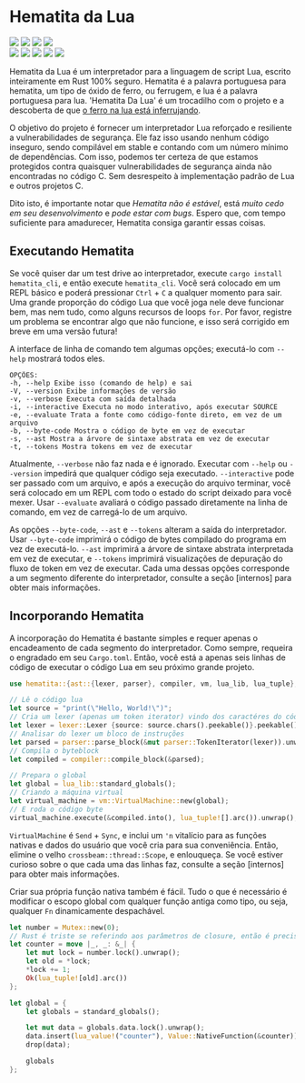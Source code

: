 Hematita da Lua
================
![](https://img.shields.io/crates/d/hematitia?style=for-the-badge) ![](https://img.shields.io/tokei/lines/github/danii/hematita?style=for-the-badge) ![](https://img.shields.io/crates/v/hematita?style=for-the-badge) ![](https://img.shields.io/badge/compiler%20version-1.53.0-007EC6?style=for-the-badge)
<br>
[![](https://img.shields.io/badge/crates.io-E6B14C?style=for-the-badge&logo=rust&logoColor=000000)](https://crates.io/crates/hematita) [![](https://img.shields.io/badge/lib.rs-282A36?style=for-the-badge&logo=rust)](https://lib.rs/crates/hematita) [![](https://img.shields.io/badge/github.com-24292E?style=for-the-badge&logo=github)](https://github.com/danii/hematita) [![](https://img.shields.io/badge/sponsor_me-FF69B4?style=for-the-badge&logo=github%20sponsors&logoColor=FFFFFF)](https://github.com/sponsors/danii) [![](https://img.shields.io/badge/telegram_group-26A5E4?style=for-the-badge&logo=telegram)](https://t.me/danii_hangout)

Hematita da Lua é um interpretador para a linguagem de script Lua, escrito inteiramente em Rust 100% seguro. Hematita é a palavra portuguesa para hematita, um tipo de óxido de ferro, ou ferrugem, e lua é a palavra portuguesa para lua. 'Hematita Da Lua' é um trocadilho com o projeto e a descoberta de que [o ferro na lua está inferrujando](https://www.nasa.gov/feature/jpl/the-moon-is-rusting-and-researchers-want-to-know-why).

O objetivo do projeto é fornecer um interpretador Lua reforçado e resiliente a vulnerabilidades de segurança. Ele faz isso usando nenhum código inseguro, sendo compilável em stable e contando com um número mínimo de dependências. Com isso, podemos ter certeza de que estamos protegidos contra quaisquer vulnerabilidades de segurança ainda não encontradas no código C. Sem desrespeito à implementação padrão de Lua e outros projetos C.

Dito isto, é importante notar que *Hematita não é estável*, está *muito cedo em seu desenvolvimento* e *pode estar com bugs*. Espero que, com tempo suficiente para amadurecer, Hematita consiga garantir essas coisas.

Executando Hematita
---------------------------
Se você quiser dar um test drive ao interpretador, execute `cargo install hematita_cli`, e então execute `hematita_cli`. Você será colocado em um REPL básico e poderá pressionar `Ctrl` + `C` a qualquer momento para sair. Uma grande proporção do código Lua que você joga nele deve funcionar bem, mas nem tudo, como alguns recursos de loops `for`. Por favor, registre um problema se encontrar algo que não funcione, e isso será corrigido em breve em uma versão futura!

A interface de linha de comando tem algumas opções; executá-lo com `--help` mostrará todos eles.
```
OPÇÕES:
-h, --help Exibe isso (comando de help) e sai
-V, --version Exibe informações de versão
-v, --verbose Executa com saída detalhada
-i, --interactive Executa no modo interativo, após executar SOURCE
-e, --evaluate Trata a fonte como código-fonte direto, em vez de um arquivo
-b, --byte-code Mostra o código de byte em vez de executar
-s, --ast Mostra a árvore de sintaxe abstrata em vez de executar
-t, --tokens Mostra tokens em vez de executar
```

Atualmente, `--verbose` não faz nada e é ignorado. Executar com `--help` ou `--version` impedirá que qualquer código seja executado. `--interactive` pode ser passado com um arquivo, e após a execução do arquivo terminar, você será colocado em um REPL com todo o estado do script deixado para você mexer. Usar `--evaluate` avaliará o código passado diretamente na linha de comando, em vez de carregá-lo de um arquivo.

As opções `--byte-code`, `--ast` e `--tokens` alteram a saída do interpretador. Usar `--byte-code` imprimirá o código de bytes compilado do programa em vez de executá-lo. `--ast` imprimirá a árvore de sintaxe abstrata interpretada em vez de executar, e `--tokens` imprimirá visualizações de depuração do fluxo de token em vez de executar. Cada uma dessas opções corresponde a um segmento diferente do interpretador, consulte a seção [internos] para obter mais informações.

Incorporando Hematita
------------------
A incorporação do Hematita é bastante simples e requer apenas o encadeamento de cada segmento do interpretador. Como sempre, requeira o engradado em seu `Cargo.toml`. Então, você está a apenas seis linhas de código de executar o código Lua em seu próximo grande projeto.
```rust
use hematita::{ast::{lexer, parser}, compiler, vm, lua_lib, lua_tuple};

// Lê o código lua
let source = "print(\"Hello, World!\")";
// Cria um lexer (apenas um token iterator) vindo dos caractéres do código fonte 
let lexer = lexer::Lexer {source: source.chars().peekable()}.peekable();
// Analisar do lexer um bloco de instruções
let parsed = parser::parse_block(&mut parser::TokenIterator(lexer)).unwrap();
// Compila o byteblock
let compiled = compiler::compile_block(&parsed);

// Prepara o global
let global = lua_lib::standard_globals();
// Criando a máquina virtual
let virtual_machine = vm::VirtualMachine::new(global);
// E roda o código byte
virtual_machine.execute(&compiled.into(), lua_tuple![].arc()).unwrap();
```
`VirtualMachine` é `Send` + `Sync`, e inclui um `'n` vitalício para as funções nativas e dados do usuário que você cria para sua conveniência. Então, elimine o velho `crossbeam::thread::Scope`, e enlouqueça. Se você estiver curioso sobre o que cada uma das linhas faz, consulte a seção [internos] para obter mais informações.

Criar sua própria função nativa também é fácil. Tudo o que é necessário é modificar o escopo global com qualquer função antiga como tipo, ou seja, qualquer `Fn` dinamicamente despachável.
```rust
let number = Mutex::new(0);
// Rust é triste se referindo aos parâmetros de closure, então é preciso de um &_. :(
let counter = move |_, _: &_| {
	let mut lock = number.lock().unwrap();
	let old = *lock;
	*lock += 1;
	Ok(lua_tuple![old].arc())
};

let global = {
	let globals = standard_globals();

	let mut data = globals.data.lock().unwrap();
	data.insert(lua_value!("counter"), Value::NativeFunction(&counter));
	drop(data);

	globals
};
```
